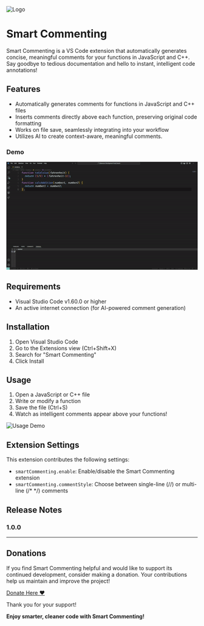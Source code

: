 ![Logo](images/your-logo.png)

# Smart Commenting

Smart Commenting is a VS Code extension that automatically generates concise, meaningful comments for your functions in JavaScript and C++. Say goodbye to tedious documentation and hello to instant, intelligent code annotations!

## Features

- Automatically generates comments for functions in JavaScript and C++ files
- Inserts comments directly above each function, preserving original code formatting
- Works on file save, seamlessly integrating into your workflow
- Utilizes AI to create context-aware, meaningful comments.

### Demo

![C++ Comment Generation](Demos/Demo.gif)

## Requirements

- Visual Studio Code v1.60.0 or higher
- An active internet connection (for AI-powered comment generation)

## Installation

1. Open Visual Studio Code
2. Go to the Extensions view (Ctrl+Shift+X)
3. Search for "Smart Commenting"
4. Click Install

## Usage

1. Open a JavaScript or C++ file
2. Write or modify a function
3. Save the file (Ctrl+S)
4. Watch as intelligent comments appear above your functions!

![Usage Demo](images/usage-demo.gif)

## Extension Settings

This extension contributes the following settings:

- `smartCommenting.enable`: Enable/disable the Smart Commenting extension
- `smartCommenting.commentStyle`: Choose between single-line (//) or multi-line (/\* \*/) comments

## Release Notes

### 1.0.0

---

## Donations

If you find Smart Commenting helpful and would like to support its continued development, consider making a donation. Your contributions help us maintain and improve the project!

[Donate Here ❤️](https://buymeacoffee.com/deepakkn)

Thank you for your support!

**Enjoy smarter, cleaner code with Smart Commenting!**
